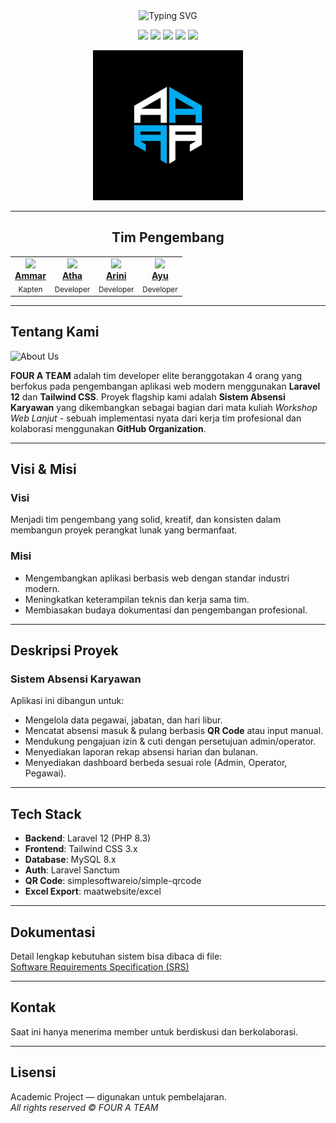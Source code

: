 <div align="center">

<img src="https://readme-typing-svg.herokuapp.com?font=Fira+Code&size=40&duration=3000&pause=1000&color=6366F1&center=true&vCenter=true&width=600&lines=FOUR+A+TEAM" alt="Typing SVG" />

<p>
<img src="https://img.shields.io/badge/Laravel-12-FF2D20?style=for-the-badge&logo=laravel&logoColor=white" />
<img src="https://img.shields.io/badge/Tailwind%20CSS-3-38B2AC?style=for-the-badge&logo=tailwind-css&logoColor=white" />
<img src="https://img.shields.io/badge/MySQL-8.0-4479A1?style=for-the-badge&logo=mysql&logoColor=white" />
<img src="https://img.shields.io/badge/GitHub-Org-181717?style=for-the-badge&logo=github&logoColor=white" />
<img src="https://img.shields.io/badge/FOUR%20A%20TEAM-6366F1?style=for-the-badge&logo=ghost&logoColor=white" />
</p>

<!-- Logo Komunitas -->
<img src="./file.jpg" alt="Profil Komunitas" width="240" />

---

## Tim Pengembang
<table>
  <tr>
    <td align="center">
      <img src="https://github.com/scythe71.png" width="120" /><br/>
      <a href="https://github.com/scythe71"><b>Ammar</b></a><br/>
      <sub>Kapten</sub>
    </td>
    <td align="center">
      <img src="https://github.com/Bangkah.png" width="120" /><br/>
      <a href="https://github.com/Bangkah"><b>Atha</b></a><br/>
      <sub>Developer</sub>
    </td>
    <td align="center">
      <img src="https://github.com/Arinisafitri29.png" width="120" /><br/>
      <a href="https://github.com/Arinisafitri29"><b>Arini</b></a><br/>
      <sub>Developer</sub>
    </td>
    <td align="center">
      <img src="https://github.com/Ayuamelia79.png" width="120" /><br/>
      <a href="https://github.com/Ayuamelia79"><b>Ayu</b></a><br/>
      <sub>Developer</sub>
    </td>
  </tr>
</table>

---
</div>


## Tentang Kami

<img src="https://readme-typing-svg.herokuapp.com?font=Fira+Code&size=20&duration=3000&pause=1000&color=F75C7E&center=true&vCenter=true&width=800&lines=Tim+Developer+Profesional+%7C+4+Orang+Solid;Laravel+12+%2B+Tailwind+CSS+Expert;Sistem+Absensi+Karyawan+%7C+Workshop+Web+Lanjut" alt="About Us" />

**FOUR A TEAM** adalah tim developer elite beranggotakan 4 orang yang berfokus pada pengembangan aplikasi web modern menggunakan **Laravel 12** dan **Tailwind CSS**. 
Proyek flagship kami adalah **Sistem Absensi Karyawan** yang dikembangkan sebagai bagian dari mata kuliah *Workshop Web Lanjut* - sebuah implementasi nyata dari kerja tim profesional dan kolaborasi menggunakan **GitHub Organization**.


---

## Visi & Misi

### Visi
Menjadi tim pengembang yang solid, kreatif, dan konsisten dalam membangun proyek perangkat lunak yang bermanfaat.

### Misi
- Mengembangkan aplikasi berbasis web dengan standar industri modern.  
- Meningkatkan keterampilan teknis dan kerja sama tim.  
- Membiasakan budaya dokumentasi dan pengembangan profesional.   

---

## Deskripsi Proyek

###  Sistem Absensi Karyawan
Aplikasi ini dibangun untuk:
- Mengelola data pegawai, jabatan, dan hari libur.  
- Mencatat absensi masuk & pulang berbasis **QR Code** atau input manual.  
- Mendukung pengajuan izin & cuti dengan persetujuan admin/operator.  
- Menyediakan laporan rekap absensi harian dan bulanan.  
- Menyediakan dashboard berbeda sesuai role (Admin, Operator, Pegawai).  

---

## Tech Stack
- **Backend**: Laravel 12 (PHP 8.3)  
- **Frontend**: Tailwind CSS 3.x  
- **Database**: MySQL 8.x  
- **Auth**: Laravel Sanctum  
- **QR Code**: simplesoftwareio/simple-qrcode  
- **Excel Export**: maatwebsite/excel  

---

##  Dokumentasi
Detail lengkap kebutuhan sistem bisa dibaca di file:  
 [Software Requirements Specification (SRS)](./SRS.md)

---

<!--##  Leaderboard Kontributor
📊 Leaderboard akan diupdate otomatis...

--->

##  Kontak
 Saat ini hanya menerima member untuk berdiskusi dan berkolaborasi.

---

##  Lisensi
 Academic Project — digunakan untuk pembelajaran.  
_All rights reserved © FOUR A TEAM_
